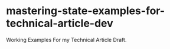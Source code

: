 # mastering-state-examples-for-technical-article-dev

Working Examples For my Technical Article Draft.
